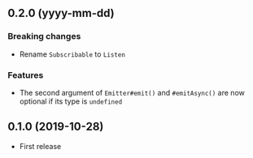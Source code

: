 ## 0.2.0 (yyyy-mm-dd)
### Breaking changes
- Rename `Subscribable` to `Listen`

### Features
- The second argument of `Emitter#emit()` and `#emitAsync()` are now optional if its type is `undefined`

## 0.1.0 (2019-10-28)
- First release
